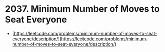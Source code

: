 # 2037. Minimum Number of Moves to Seat Everyone

- [https://leetcode.com/problems/minimum-number-of-moves-to-seat-everyone/description/](https://leetcode.com/problems/minimum-number-of-moves-to-seat-everyone/description/)
